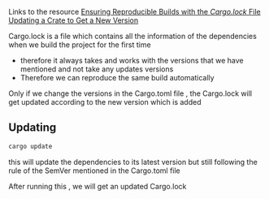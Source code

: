 Links to the resource
[Ensuring Reproducible Builds with the _Cargo.lock_ File](https://doc.rust-lang.org/book/ch02-00-guessing-game-tutorial.html#ensuring-reproducible-builds-with-the-cargolock-file)
[Updating a Crate to Get a New Version](https://doc.rust-lang.org/book/ch02-00-guessing-game-tutorial.html#updating-a-crate-to-get-a-new-version)


Cargo.lock is a file which contains all the information of the dependencies when we build the project for the first time

- therefore it always takes and works with the versions that we have mentioned and not take any updates versions
- Therefore we can reproduce the same build automatically

Only if we change the versions in the Cargo.toml file , the Cargo.lock will get updated according to the new version which is added


## Updating

```bash
cargo update
```

this will update the dependencies to its latest version but still following the rule of the SemVer mentioned in the Cargo.toml file

After running this , we will get an updated Cargo.lock